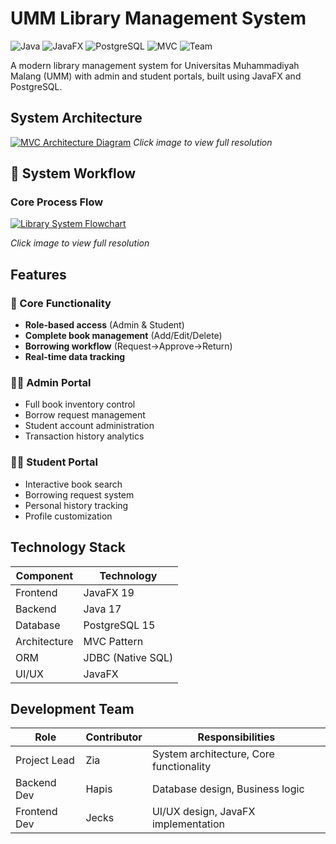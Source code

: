 # UMM Library Management System

![Java](https://img.shields.io/badge/Java-17-blue)
![JavaFX](https://img.shields.io/badge/JavaFX-19-orange)
![PostgreSQL](https://img.shields.io/badge/PostgreSQL-15-blueviolet)
![MVC](https://img.shields.io/badge/Architecture-MVC-brightgreen)
![Team](https://img.shields.io/badge/Team-3%20Members-ff69b4)

A modern library management system for Universitas Muhammadiyah Malang (UMM) with admin and student portals, built using JavaFX and PostgreSQL.

## System Architecture

[![MVC Architecture Diagram](https://drive.google.com/uc?export=view&id=11cLtgHysjicz7uve2r6_9mINMnzQXZR0)](https://drive.google.com/file/d/11cLtgHysjicz7uve2r6_9mINMnzQXZR0/view?usp=drive_link)
*Click image to view full resolution*

## 🔄 System Workflow

### Core Process Flow
[![Library System Flowchart](https://drive.google.com/uc?export=view&id=1rvOgaROhmhUf9AWLlOLgkrjF-CjtjEUb)](https://drive.google.com/file/d/1rvOgaROhmhUf9AWLlOLgkrjF-CjtjEUb/view?usp=sharing)

*Click image to view full resolution*

## Features

### 🎯 Core Functionality
- **Role-based access** (Admin & Student)
- **Complete book management** (Add/Edit/Delete)
- **Borrowing workflow** (Request→Approve→Return)
- **Real-time data tracking**

### 👨‍💻 Admin Portal
- Full book inventory control
- Borrow request management
- Student account administration
- Transaction history analytics

### 👩‍🎓 Student Portal
- Interactive book search
- Borrowing request system
- Personal history tracking
- Profile customization

## Technology Stack

| Component       | Technology                          |
|-----------------|-------------------------------------|
| Frontend        | JavaFX 19                           |
| Backend         | Java 17                             |
| Database        | PostgreSQL 15                       |
| Architecture    | MVC Pattern                         |
| ORM             | JDBC (Native SQL)                   |
| UI/UX           | JavaFX                |

## Development Team

| Role        | Contributor | Responsibilities                          |
|-------------|-------------|------------------------------------------|
| Project Lead | Zia         | System architecture, Core functionality |
| Backend Dev | Hapis       | Database design, Business logic         |
| Frontend Dev| Jecks       | UI/UX design, JavaFX implementation     |
